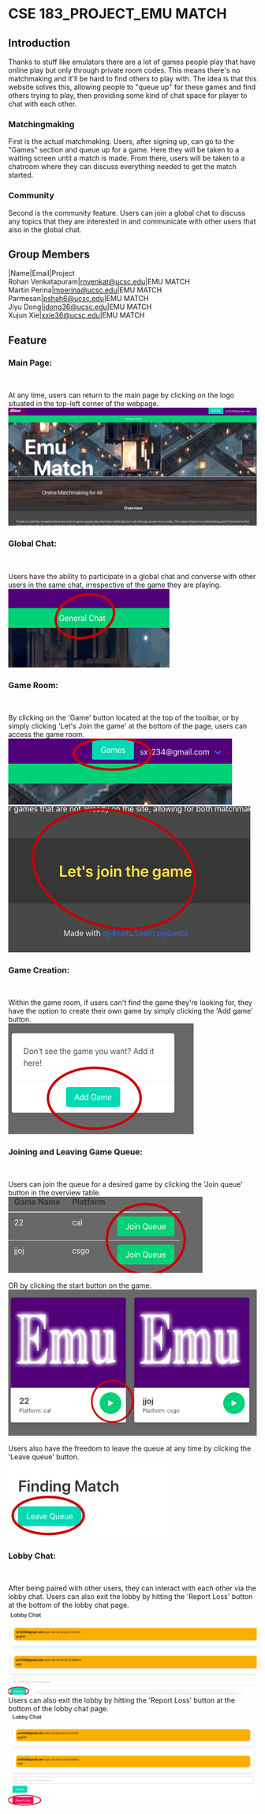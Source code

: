 # CSE 183_PROJECT_EMU MATCH

## Introduction
Thanks to stuff like emulators there are a lot of games people play that have online play but only through private room codes. This means there's no matchmaking and it'll be hard to find others to play with. The idea is that this website solves this, allowing people to "queue up" for these games and find others trying to play, then providing some kind of chat space for player to chat with each other.
### Matchingmaking
First is the actual matchmaking. Users, after signing up, can go to the "Games" section and queue up for a game. Here they will be taken to a waiting screen until a match is made. From there, users will be taken to a chatroom where they can discuss everything needed to get the match started. 
### Community
Second is the community feature. Users can join a global chat to discuss any topics that they are interested in and communicate with other users that also in the global chat.

## Group Members

|Name|Email|Project <br/>
Rohan Venkatapuram|rnvenkat@ucsc.edu|EMU MATCH <br/>
Martin Perina|mperina@ucsc.edu|EMU MATCH <br/>
Parmesan|pshah6@ucsc.edu|EMU MATCH <br/>
Jiyu Dong|jdong36@ucsc.edu|EMU MATCH <br/>
Xujun Xie|xxie36@ucsc.edu|EMU MATCH <br/>


## Feature

### Main Page: 
<br/>

At any time, users can return to the main page by clicking on the logo situated in the top-left corner of the webpage.
<br/>
    ![Main_Page_Logo](./Image/Main%20Page%20Logo.png)
<br/>

### Global Chat: 
<br/>

Users have the ability to participate in a global chat and converse with other users in the same chat, irrespective of the game they are playing.
<br/>
    ![general_chat](./Image/global_chat.png)
<br/>

### Game Room: 
<br/>

By clicking on the 'Game' button located at the top of the toolbar, or by simply clicking 'Let's Join the game' at the bottom of the page, users can access the game room.
<br/>
    ![game_room](./Image/Game%20Room.png)
<br/>
    ![Let's_join_game](./Image/Let's%20join%20the%20game.png)
<br/>

### Game Creation: 
<br/>

Within the game room, if users can't find the game they're looking for, they have the option to create their own game by simply clicking the 'Add game' button.
<br/>
    ![Add_Game](./Image/Add%20Game.png)
<br/>

### Joining and Leaving Game Queue: 
<br/>

Users can join the queue for a desired game by clicking the 'Join queue' button in the overview table.
<br/>
    ![Join_Queue](./Image/Join%20Queue.png)
<br/>

OR by clicking the start button on the game.
<br/>
    ![Start_Button](./Image/Start%20Button.png)
<br/>

Users also have the freedom to leave the queue at any time by clicking the 'Leave queue' button.
<br/>
    ![Leave_Queue](./Image/Leave%20Queue.png)
<br/>

### Lobby Chat:
<br/>

After being paired with other users, they can interact with each other via the lobby chat. Users can also exit the lobby by hitting the 'Report Loss' button at the bottom of the lobby chat page.
<br/>
    ![Lobby_Chat](./Image/Lobby%20Chat.png)
Users can also exit the lobby by hitting the 'Report Loss' button at the bottom of the lobby chat page.
<br/>
    ![Leave_Chat](./Image/Leave%20Chat.png)